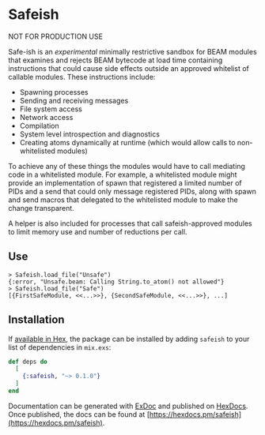 # Safeish

NOT FOR PRODUCTION USE

Safe-ish is an _experimental_ minimally restrictive sandbox for BEAM modules 
that examines and rejects BEAM bytecode at load time containing instructions 
that could cause side effects outside an approved whitelist of callable modules.
These instructions include:

- Spawning processes
- Sending and receiving messages
- File system access
- Network access
- Compilation
- System level introspection and diagnostics
- Creating atoms dynamically at runtime (which would allow calls to non-whitelisted modules)

To achieve any of these things the modules would have to call mediating code in a
whitelisted module. For example, a whitelisted module might provide an implementation of
spawn that registered a limited number of PIDs and a send that could only message registered
PIDs, along with spawn and send macros that delegated to the whitelisted module to make the
change transparent.

A helper is also included for processes that call safeish-approved modules to limit memory use
and number of reductions per call.

## Use

```
> Safeish.load_file("Unsafe")
{:error, "Unsafe.beam: Calling String.to_atom() not allowed"}
> Safeish.load_file("Safe")
[{FirstSafeModule, <<...>>}, {SecondSafeModule, <<...>>}, ...]
```

## Installation

If [available in Hex](https://hex.pm/docs/publish), the package can be installed
by adding `safeish` to your list of dependencies in `mix.exs`:

```elixir
def deps do
  [
    {:safeish, "~> 0.1.0"}
  ]
end
```

Documentation can be generated with [ExDoc](https://github.com/elixir-lang/ex_doc)
and published on [HexDocs](https://hexdocs.pm). Once published, the docs can
be found at [https://hexdocs.pm/safeish](https://hexdocs.pm/safeish).

